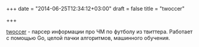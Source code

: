 +++
date = "2014-06-25T12:34:12+03:00"
draft = false
title = "twoccer"

+++

<p><a href="https://github.com/blacknash/twoccer">twoccer</a>&nbsp;- парсер информации про ЧМ по футболу из твиттера. Работает с помощью Go,&nbsp;целой пачки алгоритмов, машинного обучения.</p>

